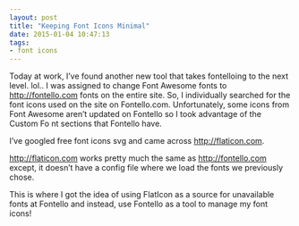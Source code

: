 ```yaml
---
layout: post
title: "Keeping Font Icons Minimal"
date: 2015-01-04 10:47:13
tags:
- font icons
---
```


Today at work, I’ve found another new tool that takes fontelloing to the next level. lol.. I was assigned to change Font Awesome fonts to http://fontello.com fonts on the entire site. So, I individually searched for the font icons used on the site on Fontello.com. Unfortunately, some icons from Font Awesome aren’t updated on Fontello so I took advantage of the Custom Fo nt sections that Fontello have.

I’ve googled free font icons svg and came across http://flaticon.com.

http://flaticon.com works pretty much the same as http://fontello.com except, it doesn’t have a config file where we load the fonts we previously chose.

This is where I got the idea of using FlatIcon as a source for unavailable fonts at Fontello and instead, use Fontello as a tool to manage my font icons!
